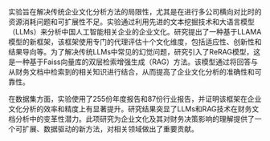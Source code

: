 实验旨在解决传统企业文化分析方法的局限性，尤其是在进行多公司横向对比时的资源消耗问题和可扩展性不足。实验通过利用先进的文本挖掘技术和大语言模型（LLMs）来分析中国人工智能相关企业的企业文化。研究提出了一种基于LLAMA模型的新框架，该框架使用专门的代理评估十个文化维度，包括适应性、创新性和结果导向等。为了解决传统LLMs中常见的幻觉问题，研究引入了ReRAG模型，这是一种基于Faiss向量库的双层检索增强生成（RAG）方法。该模型通过将回答与从财务文档中检索到的相关知识进行结合，从而提高了企业文化分析的准确性和可靠性。

在数据集方面，实验使用了255份年度报告和87份行业报告，并证明该框架在企业文化分析的效率和精度上有显著提升。研究结果突显了LLMs和RAG技术在财务文档分析中的变革性潜力。此项研究为企业文化及其对财务决策影响的理解提供了一个可扩展、数据驱动的新方法，对相关领域做出了重要贡献。